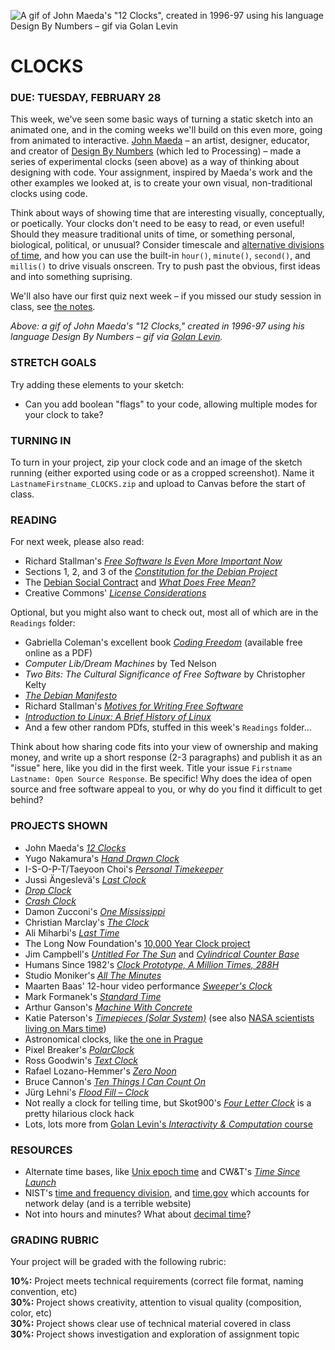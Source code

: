 ![A gif of John Maeda's "12 Clocks", created in 1996-97 using his language Design By Numbers – gif via Golan Levin](https://raw.githubusercontent.com/jeffThompson/CreativeProgramming1/master/Images/Week04/JohnMaeda_12Clocks_1996-97.gif)

CLOCKS
====

### DUE: TUESDAY, FEBRUARY 28

This week, we've seen some basic ways of turning a static sketch into an animated one, and in the coming weeks we'll build on this even more, going from animated to interactive. [John Maeda](https://en.wikipedia.org/wiki/John_Maeda) – an artist, designer, educator, and creator of [Design By Numbers](https://en.wikipedia.org/wiki/Design_By_Numbers) (which led to Processing) – made a series of experimental clocks (seen above) as a way of thinking about designing with code. Your assignment, inspired by Maeda's work and the other examples we looked at, is to create your own visual, non-traditional clocks using code.

Think about ways of showing time that are interesting visually, conceptually, or poetically. Your clocks don't need to be easy to read, or even useful! Should they measure traditional units of time, or something personal, biological, political, or unusual? Consider timescale and [alternative divisions of time](https://youtu.be/At5atF4mKiU), and how you can use the built-in `hour()`, `minute()`, `second()`, and `millis()` to drive visuals onscreen. Try to push past the obvious, first ideas and into something suprising.

We'll also have our first quiz next week – if you missed our study session in class, see [the notes](https://github.com/jeffThompson/CreativeProgramming1/blob/master/Quizzes/Quiz1.pdf).

*Above: a gif of John Maeda's "12 Clocks," created in 1996-97 using his language Design By Numbers – gif via [Golan Levin](http://cmuems.com/2016/60212/lectures/lecture-09-09b-clocks/maedas-clocks/).*  

### STRETCH GOALS  
Try adding these elements to your sketch:

* Can you add boolean "flags" to your code, allowing multiple modes for your clock to take?  

### TURNING IN  
To turn in your project, zip your clock code and an image of the sketch running (either exported using code or as a cropped screenshot). Name it `LastnameFirstname_CLOCKS.zip` and upload to Canvas before the start of class.

### READING  
For next week, please also read:

* Richard Stallman's [*Free Software Is Even More Important Now*](https://www.gnu.org/philosophy/free-software-even-more-important.html)  
* Sections 1, 2, and 3 of the [*Constitution for the Debian Project*](https://www.debian.org/devel/constitution)  
* The [Debian Social Contract](https://www.debian.org/social_contract) and [*What Does Free Mean?*](https://www.debian.org/intro/free)  
* Creative Commons' [*License Considerations*](https://creativecommons.org/share-your-work/licensing-considerations/)  

Optional, but you might also want to check out, most all of which are in the `Readings` folder:  

* Gabriella Coleman's excellent book [*Coding Freedom*](http://gabriellacoleman.org/Coleman-Coding-Freedom.pdf) (available free online as a PDF)  
* *Computer Lib/Dream Machines* by Ted Nelson  
* *Two Bits: The Cultural Significance of Free Software* by Christopher Kelty  
* [*The Debian Manifesto*](https://www.debian.org/doc/manuals/project-history/ap-manifesto.en.html#sA.2)  
* Richard Stallman's [*Motives for Writing Free Software*](https://www.gnu.org/philosophy/fs-motives.html)  
* [*Introduction to Linux: A Brief History of Linux*](http://www.tldp.org/LDP/gs/node3.html)  
* And a few other random PDfs, stuffed in this week's `Readings` folder...  

Think about how sharing code fits into your view of ownership and making money, and write up a short response (2-3 paragraphs) and publish it as an "issue" here, like you did in the first week. Title your issue `Firstname Lastname: Open Source Response`. Be specific! Why does the idea of open source and free software appeal to you, or why do you find it difficult to get behind?

### PROJECTS SHOWN  
* John Maeda's [*12 Clocks*](http://cmuems.com/2016/60212/lectures/lecture-09-09b-clocks/maedas-clocks/)  
* Yugo Nakamura's [*Hand Drawn Clock*](https://classic.dryang.org/flash/handclock.shtml)  
* I-S-O-P-T/Taeyoon Choi's [*Personal Timekeeper*](http://i-s-o-p-t.com/2015/07/21/CircleofMoment/)  
* Jussi Ängeslevä's [*Last Clock*](http://angesleva.iki.fi/art/last/)  
* [*Drop Clock*](https://www.youtube.com/watch?v=I32NLiAl9PA)  
* [*Crash Clock*](https://www.youtube.com/watch?v=-7YBu3cd9F0)  
* Damon Zucconi's [*One Mississippi*](http://www.damonzucconi.com/artworks/one-mississippi)  
* Christian Marclay's [*The Clock*](https://www.youtube.com/watch?v=6cOhWtyXGXQ)  
* Ali Miharbi's [*Last Time*](http://www.alimiharbi.com/work/last-time/)  
* The Long Now Foundation's [10,000 Year Clock project](http://longnow.org/clock/)  
* Jim Campbell's [*Untitled For The Sun*](http://www.jimcampbell.tv/portfolio/objects/untitled_for_the_sun/) and [*Cylindrical Counter Base*](http://www.jimcampbell.tv/portfolio/objects/memory_works/cyclical_counter_base/)  
* Humans Since 1982's [*Clock Prototype, A Million Times, 288H*](https://collection.cooperhewitt.org/objects/69155335/)  
* Studio Moniker's [*All The Minutes*](http://alltheminutes.com/)  
* Maarten Baas' 12-hour video performance [*Sweeper's Clock*](https://www.artprize.org/64574)  
* Mark Formanek's [*Standard Time*](http://www.standard-time.com/index_en.php)  
* Arthur Ganson's [*Machine With Concrete*](https://www.youtube.com/watch?v=5q-BH-tvxEg)  
* Katie Paterson's [*Timepieces (Solar System)*](http://katiepaterson.org/timepieces/) (see also [NASA scientists living on Mars time](https://astrobiology.nasa.gov/news/check-type-living-on-mars-time/))  
* Astronomical clocks, like [the one in Prague](https://en.wikipedia.org/wiki/Prague_astronomical_clock)  
* Pixel Breaker's [*PolarClock*](http://blog.pixelbreaker.com/polarclock)  
* Ross Goodwin's [*Text Clock*](http://rossgoodwin.com/clock/)  
* Rafael Lozano-Hemmer's [*Zero Noon*](http://lozano-hemmer.com/zero_noon.php)  
* Bruce Cannon's [*Ten Things I Can Count On*](TenThingsICanCountOn-BreathsLeft_BruceCannon_1997-99)  
* Jürg Lehni's [*Flood Fill – Clock*](https://vimeo.com/16216790)  
* Not really a clock for telling time, but Skot900's [*Four Letter Clock*](http://www.skot9000.com/four-letter-clock/) is a pretty hilarious clock hack  
* Lots, lots more from [Golan Levin's *Interactivity & Computation* course](http://cmuems.com/2016/60212/lectures/lecture-09-09b-clocks/)  

### RESOURCES  
* Alternate time bases, like [Unix epoch time](https://en.wikipedia.org/wiki/Unix_time) and CW&T's [*Time Since Launch*](http://cwandt.com/#time-since-launch)  
* NIST's [time and frequency division](https://www.nist.gov/pml/time-and-frequency-division), and [time.gov](http://www.time.gov/) which accounts for network delay (and is a terrible website)  
* Not into hours and minutes? What about [decimal time](https://en.wikipedia.org/wiki/Decimal_time)?  

### GRADING RUBRIC  
Your project will be graded with the following rubric:

**10%:** Project meets technical requirements (correct file format, naming convention, etc)  
**30%:** Project shows creativity, attention to visual quality (composition, color, etc)  
**30%:** Project shows clear use of technical material covered in class  
**30%:** Project shows investigation and exploration of assignment topic  


